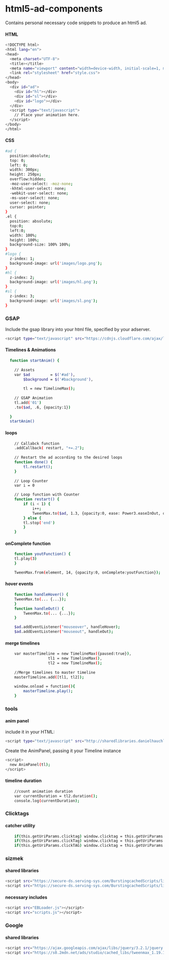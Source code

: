 # html5-ad-components
Contains personal necessary code snippets to produce an html5 ad.

#### HTML
```bash
<!DOCTYPE html>
<html lang="en">
<head>
  <meta charset="UTF-8">
  <title></title>
  <meta name="viewport" content="width=device-width, initial-scale=1, maximum-scale=1, minimum-scale=1"/>
  <link rel="stylesheet" href="style.css">
</head>
<body>
  <div id="ad">
    <div id="hl"></div>
    <div id="sl"></div>
    <div id="logo"></div>
  </div>
  <script type="text/javascript">
  	// Place your animation here.
  </script>
</body>
</html>
```

#### CSS
```bash
#ad {
  position:absolute;
  top: 0;
  left: 0;
  width: 300px;
  height: 250px;
  overflow:hidden;
  -moz-user-select: -moz-none;
  -khtml-user-select: none;
  -webkit-user-select: none;
  -ms-user-select: none;
  user-select: none;
  cursor: pointer;
}
.el {
  position: absolute;
  top:0;
  left:0;
  width: 100%;
  height: 100%;
  background-size: 100% 100%;
}
#logo {
  z-index: 1;
  background-image: url('images/logo.png');
}
#hl {
  z-index: 2;
  background-image: url('images/hl.png');
}
#sl {
  z-index: 3;
  background-image: url('images/sl.png');
}
```

### GSAP
Include the gsap library into your html file, specified by your adserver.
```bash
<script type="text/javascript" src="https://cdnjs.cloudflare.com/ajax/libs/gsap/1.20.2/TweenMax.min.js"></script>
```
#### Timelines & Animations
```bash
  function startAnim() {
  
    // Assets
    var $ad 		= $('#ad'),
    	$background	= $('#background'),
        
        tl = new TimelineMax();
        
    // GSAP Animation
    tl.add('01')
    .to($ad, .6, {opacity:1})
    
  }
  startAnim()
```

#### loops
```bash
    // Callabck function
    .addCallback( restart, "+=.2");
    
    // Restart the ad according to the desired loops
    function done() {
    	tl.restart();
    }
	
    // Loop Counter
    var i = 0

    // Loop function with Counter
    function restart() {
    	if (i < 1) {
    	    i++;
    	    TweenMax.to($ad, 1.3, {opacity:0, ease: Power3.easeInOut, onComplete:done},13.3);
    	} else {
	    tl.stop('end')
    	}
    }
```

#### onComplete function
```bash
    function youtFunction() {
  	tl.play(3)
    }

    TweenMax.from(element, 14, {opacity:0, onComplete:youtFunction});
```

#### hover events
```bash
    function handleHover() {
	TweenMax.to(... {...});
    }
    function handleOut() {
        TweenMax.to(... {...});
    }

    $ad.addEventListener("mouseover", handleHover);
    $ad.addEventListener("mouseout", handleOut);
```

#### merge timelines
```bash
    var masterTimeline = new TimelineMax({paused:true}),
               	   tl1 = new TimelineMax(),
                   tl2 = new TimelineMax();
		   
    //Merge timelines to master timeline
    masterTimeline.add([tl1, tl2]);
    
    window.onload = function(){
        masterTimeline.play();
    }
```

### tools
#### anim panel
include it in your HTML:
```bash
<script type="text/javascript" src="http://sharedlibraries.danielhauchler.de/anim_panel.js"></script>
```
Create the AnimPanel, passing it your Timeline instance
```bash
<script>
  new AnimPanel(tl);
</script>

```

#### timeline duration
```bash
    //count animation duration
    var currentDuration = tl2.duration();
    console.log(currentDuration);
```

### Clicktags
#### catcher utility
```bash
    if(this.getUriParams.clicktag) window.clicktag = this.getUriParams.clicktag;
    if(this.getUriParams.clickTag) window.clicktag = this.getUriParams.clickTag;
    if(this.getUriParams.clickTAG) window.clicktag = this.getUriParams.clickTAG;
```
 

### sizmek 
#### shared libraries
```bash
<script src="https://secure-ds.serving-sys.com/BurstingcachedScripts/libraries/jquery/1_11_3/jquery.min.js"></script>
<script src="https://secure-ds.serving-sys.com/BurstingcachedScripts/libraries/greensock/1_19_0/TweenMax.min.js"></script>
```

#### necessary includes
```bash
<script src="EBLoader.js"></script>
<script src="scripts.js"></script>
```

### Google
#### shared libraries
```bash
<script src="https://ajax.googleapis.com/ajax/libs/jquery/3.2.1/jquery.min.js"></script>
<script src="https://s0.2mdn.net/ads/studio/cached_libs/tweenmax_1.19.1_92cf05aba6ca4ea5cbc62b5a7cb924e3_min.js"></script>```
```

